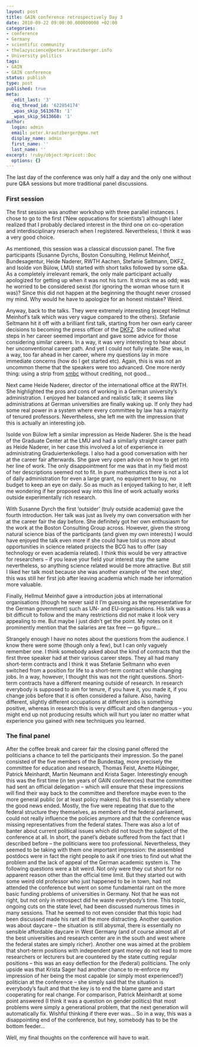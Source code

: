 ```yaml
---
layout: post
title: GAIN conference retrospectively Day 3
date: 2010-09-22 09:00:00.000000000 +02:00
categories:
- conference
- Germany
- scientific community
- thelazyscience@peter.krautzberger.info
- University politics
tags:
- GAIN
- GAIN conference
status: publish
type: post
published: true
meta:
  _edit_last: '3'
  dsq_thread_id: '622854174'
  _wpas_skip_5613678: '1'
  _wpas_skip_5613660: '1'
author:
  login: admin
  email: peter.krautzberger@gmx.net
  display_name: admin
  first_name: ''
  last_name: ''
excerpt: !ruby/object:Hpricot::Doc
  options: {}
---
```


The last day of the conference was only half a day and the only one without pure Q&A sessions but more traditional panel discussions.

### First session

The first session was another workshop with three parallel instances. I chose to go to the first (‘New oppucations for scientists’) although I later realized that I probably declared interest in the third one on co-operation and interdisciplinary reserach when I registered. Nevertheless, I think it was a very good choice.

As mentioned, this session was a classical discussion panel. The five participants (Susanne Dyrchs, Boston Consulting, Hellmut Meinhof, Bundesagentur, Heide Naderer, <span class="caps">RWTH</span> Aachen, Stefanie Seltmann, <span class="caps">DKFZ</span>, and Isolde von Bülow, <span class="caps">LMU</span>) started with short talks followed by some q&a. As a completely irrelevant remark, the only male participant actually apologized for getting up when it was not his turn. It struck me as odd; was he worried to be considered sexist (for ignoring the woman whose turn it was)? Since this did not happen at the beginning the thought never crossed my mind. Why would he have to apologize for an honest mistake? Weird.

Anyway, back to the talks. They were extremely interesting (except Hellmut Meinhof’s talk which was very vague compared to the others). Stefanie Seltmann hit it off with a brilliant first talk, starting from her own early career decisions to becoming the press officer of the [<span class="caps">DKFZ</span>](http://www.dkfz.de). She outlined what steps in her career seemed important and gave some advice for those considering similar careers. In a way, it was very interesting to hear about her unconventional career path. And yet I could not fully relate. She was, in a way, too far ahead in her career, where my questions lay in more immediate concerns (how do I get started etc). Again, this is was not an uncommon theme that the speakers were too advanced. One more nerdy thing: using a strip from [smbc](http://www.smbc-comics.com) without crediting, not good…

Next came Heide Naderer, director of the international office at the <span class="caps">RWTH</span>. She highlighted the pros and cons of working in a German university’s administration. I enjoyed her balanced and realistic talk; it seems like administrations at German universities are finally waking up. If only they had some real power in a system where every committee by law has a majority of tenured professors. Nevertheless, she left me with the impression that this is actually an interesting job.

Isolde von Bülow left a similar impression as Heide Naderer. She is the head of the Graduate Center at the <span class="caps">LMU</span> and had a similarly straight career path as Heide Naderer, in her case this involved a lot of experience in administrating Graduiertenkollegs. I also had a good conversation with her at the career fair afterwards. She gave very open advice on how to get into her line of work. The only disappointment for me was that in my field most of her descriptions seemed not to fit. In pure mathematics there is not a lot of daily administration for even a large grant, no equipment to buy, no budget to keep an eye on daily. So as much as I enjoyed talking to her, it left me wondering if her proposed way into this line of work actually works outside experimentally rich research.

With Susanne Dyrch the first ‘outsider’ (truly outside academia) gave the fourth introduction. Her talk was just as lively my own conversation with her at the career fair the day before. She definitely got her own enthusiasm for the work at the Boston Consulting Group across. However, given the strong natural science bias of the participants (and given my own interests) I would have enjoyed the talk even more if she could have told us more about opportunities in science related projects the <span class="caps">BCG</span> has to offer (say technology or even academia related). I think this would be very attractive for researchers – if you leave your field your interest stay the same nevertheless, so anything science related would be more attractive. But still I liked her talk most because she was another example of ‘the next step’, this was still her first job after leaving academia which made her information more valuable.

Finally, Hellmut Meinhof gave a introduction jobs at international organisations (though he never said it I’m guessing as the representative for the German government) such as UN- and EU-organisations. His talk was a bit difficult to follow and the many restrictions did not make it look very appealing to me. But maybe I just didn’t get the point. My notes on it prominently mention that the salaries are tax free — go figure…

Strangely enough I have no notes about the questions from the audience. I know there were some (though only a few), but I can only vaguely remember one. I think somebody asked about the kind of contracts that the first three speaker had at their various career steps. They all had many short-term contracts and I think it was Stefanie Seltmann who even switched from a position for life to a short-term contract while changing jobs. In a way, however, I thought this was not the right questions. Short-term contracts have a different meaning outside of research. In research everybody is supposed to aim for tenure, if you have it, you made it, if you change jobs before that it is often considered a failure. Also, having different, slightly different occupations at different jobs is something positive, whereas in research this is very difficult and often dangerous – you might end up not producing results which will hurt you later no matter what experience you gained with new techniques you learned.

### The final panel

After the coffee break and career fair the closing panel offered the politicians a chance to tell the participants their impression. So the panel consisted of the five members of the Bundestag, more precisely the committee for education and research, Thomas Feist, Anette Hübinger, Patrick Meinhardt, Martin Neumann and Krista Sager. Interestingly enough this was the first time (in ten years of <span class="caps">GAIN</span> conferences) that the committee had sent an official delegation – which will ensure that these impressions will find their way back to the committee and therefore maybe even to the more general public (or at least policy makers). But this is essentially where the good news ended. Mostly, the five were repeating that due to the federal structure they themselves, as members of the federal parliament, could not really influence the policies anymore and that the conference was missing representatives from the federal states. There was also a lot of banter about current political issues which did not touch the subject of the conference at all. In short, the panel’s debate suffered from the fact that I described before – the politicians were too professional. Nevertheless, they seemed to be taking with them one important impression: the assembled postdocs were in fact the right people to ask if one tries to find out what the problem and the lack of appeal of the German academic system is. The following questions were a bit weird. Not only were they cut short for no apparent reason other than the official time limit. But they started out with some weird old professor who just happened to be in town, had not attended the conference but went on some fundamental rant on the more basic funding problems of universities in Germany. Not that he was not right, but not only in retrospect did he waste everybody’s time. This topic, ongoing cuts on the state level, had been discussed numerous times in many sessions. That he seemed to not even consider that this topic had been discussed made his rant all the more distracting. Another question was about daycare – the situation is still abysmal, there is essentially no sensible affordable daycare in West Germany (and of course almost all of the best universities and research center are in the south and west where the federal states are simply richer). Another one was aimed at the problem that short-term positions with independent grant money do not lead to more researchers or lecturers but are countered by the state cutting regular positions – this was an easy deflection for the (federal) politicians. The only upside was that Krista Sager had another chance to re-enforce my impression of her being the most capable (or simply most experienced?) politician at the conference – she simply said that the situation is everybody’s fault and that the key is to end the blame game and start cooperating for real change. For comparison, Patrick Meinhardt at some point answered (I think it was a question on gender politics) that most problems were simply a generational problem, that the next generation will automatically fix. Wishful thinking if there ever was… So in a way, this was a disappointing end of the conference, but hey, somebody has to be the bottom feeder…

Well, my final thoughts on the conference will have to wait.